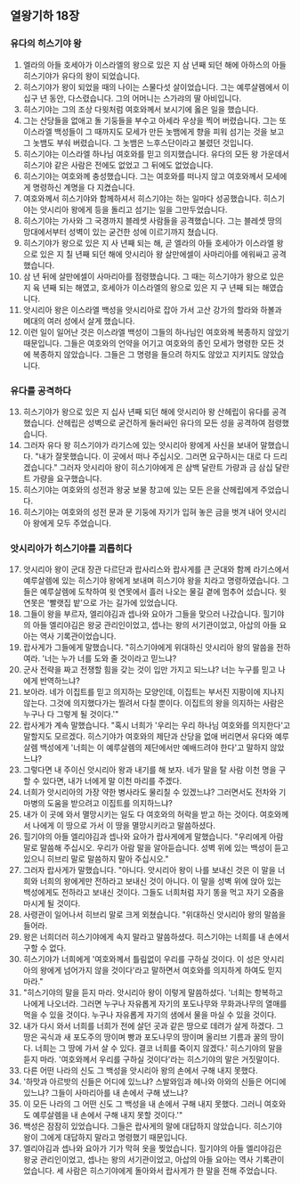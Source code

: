 ## 열왕기하 18장

### 유다의 히스기야 왕
1. 엘라의 아들 호세아가 이스라엘의 왕으로 있은 지 삼 년째 되던 해에 아하스의 아들 히스기야가 유다의 왕이 되었습니다.
2. 히스기야가 왕이 되었을 때의 나이는 스물다섯 살이었습니다. 그는 예루살렘에서 이십구 년 동안, 다스렸습니다. 그의 어머니는 스가랴의 딸 아비입니다.
3. 히스기야는 그의 조상 다윗처럼 여호와께서 보시기에 옳은 일을 했습니다.
4. 그는 산당들을 없애고 돌 기둥들을 부수고 아세라 우상을 찍어 버렸습니다. 그는 또 이스라엘 백성들이 그 때까지도 모세가 만든 놋뱀에게 향을 피워 섬기는 것을 보고 그 놋뱀도 부숴 버렸습니다. 그 놋뱀은 느후스단이라고 불렸던 것입니다.
5. 히스기야는 이스라엘 하나님 여호와를 믿고 의지했습니다. 유다의 모든 왕 가운데서 히스기야 같은 사람은 전에도 없었고 그 뒤에도 없었습니다.
6. 히스기야는 여호와께 충성했습니다. 그는 여호와를 떠나지 않고 여호와께서 모세에게 명령하신 계명을 다 지켰습니다.
7. 여호와께서 히스기야와 함께하셔서 히스기야는 하는 일마다 성공했습니다. 히스기야는 앗시리아 왕에게 등을 돌리고 섬기는 일을 그만두었습니다.
8. 히스기야는 가사와 그 국경까지 블레셋 사람들을 공격했습니다. 그는 블레셋 땅의 망대에서부터 성벽이 있는 굳건한 성에 이르기까지 쳤습니다.
9. 히스기야가 왕으로 있은 지 사 년째 되는 해, 곧 엘라의 아들 호세아가 이스라엘 왕으로 있은 지 칠 년째 되던 해에 앗시리아 왕 살만에셀이 사마리아를 에워싸고 공격했습니다.
10. 삼 년 뒤에 살만에셀이 사마리아를 점령했습니다. 그 때는 히스기야가 왕으로 있은 지 육 년째 되는 해였고, 호세아가 이스라엘의 왕으로 있은 지 구 년째 되는 해였습니다.
11. 앗시리아 왕은 이스라엘 백성을 앗시리아로 잡아 가서 고산 강가의 할라와 하볼과 메대의 여러 성에서 살게 했습니다.
12. 이런 일이 일어난 것은 이스라엘 백성이 그들의 하나님인 여호와께 복종하지 않았기 때문입니다. 그들은 여호와의 언약을 어기고 여호와의 종인 모세가 명령한 모든 것에 복종하지 않았습니다. 그들은 그 명령을 들으려 하지도 않았고 지키지도 않았습니다.
### 유다를 공격하다
13. 히스기야가 왕으로 있은 지 십사 년째 되던 해에 앗시리아 왕 산헤립이 유다를 공격했습니다. 산헤립은 성벽으로 굳건하게 둘러싸인 유다의 모든 성을 공격하여 점령했습니다.
14. 그러자 유다 왕 히스기야가 라기스에 있는 앗시리아 왕에게 사신을 보내어 말했습니다. "내가 잘못했습니다. 이 곳에서 떠나 주십시오. 그러면 요구하시는 대로 다 드리겠습니다." 그러자 앗시리아 왕이 히스기야에게 은 삼백 달란트 가량과 금 삼십 달란트 가량을 요구했습니다.
15. 히스기야는 여호와의 성전과 왕궁 보물 창고에 있는 모든 은을 산헤립에게 주었습니다.
16. 히스기야는 여호와의 성전 문과 문 기둥에 자기가 입혀 놓은 금을 벗겨 내어 앗시리아 왕에게 모두 주었습니다.
### 앗시리아가 히스기야를 괴롭히다
17. 앗시리아 왕이 군대 장관 다르단과 랍사리스와 랍사게를 큰 군대와 함께 라기스에서 예루살렘에 있는 히스기야 왕에게 보내며 히스기야 왕을 치라고 명령하였습니다. 그들은 예루살렘에 도착하여 윗 연못에서 흘러 나오는 물길 곁에 멈추어 섰습니다. 윗 연못은 '빨랫집 밭'으로 가는 길가에 있었습니다.
18. 그들이 왕을 부르자, 엘리야김과 셉나와 요아가 그들을 맞으러 나갔습니다. 힐기야의 아들 엘리야김은 왕궁 관리인이었고, 셉나는 왕의 서기관이었고, 아삽의 아들 요아는 역사 기록관이었습니다.
19. 랍사게가 그들에게 말했습니다. "히스기야에게 위대하신 앗시리아 왕의 말씀을 전하여라. '너는 누가 너를 도와 줄 것이라고 믿느냐?
20. 군사 전략을 짜고 전쟁할 힘을 갖는 것이 입만 가지고 되느냐? 너는 누구를 믿고 나에게 반역하느냐?
21. 보아라. 네가 이집트를 믿고 의지하는 모양인데, 이집트는 부서진 지팡이에 지나지 않는다. 그것에 의지했다가는 찔려서 다칠 뿐이다. 이집트의 왕을 의지하는 사람은 누구나 다 그렇게 될 것이다.'"
22. 랍사게가 계속 말했습니다. "혹시 너희가 '우리는 우리 하나님 여호와를 의지한다'고 말할지도 모르겠다. 히스기야가 여호와의 제단과 산당을 없애 버리면서 유다와 예루살렘 백성에게 '너희는 이 예루살렘의 제단에서만 예배드려야 한다'고 말하지 않았느냐?
23. 그렇다면 내 주이신 앗시리아 왕과 내기를 해 보자. 네가 말을 탈 사람 이천 명을 구할 수 있다면, 내가 너에게 말 이천 마리를 주겠다.
24. 너희가 앗시리아의 가장 약한 병사라도 물리칠 수 있겠느냐? 그러면서도 전차와 기마병의 도움을 받으려고 이집트를 의지하느냐?
25. 내가 이 곳에 와서 멸망시키는 일도 다 여호와의 허락을 받고 하는 것이다. 여호와께서 나에게 이 땅으로 가서 이 땅을 멸망시키라고 말씀하셨다.
26. 힐기야의 아들 엘리야김과 셉나와 요아가 랍사게에게 말했습니다. "우리에게 아람 말로 말씀해 주십시오. 우리가 아람 말을 알아듣습니다. 성벽 위에 있는 백성이 듣고 있으니 히브리 말로 말씀하지 말아 주십시오."
27. 그러자 랍사게가 말했습니다. "아니다. 앗시리아 왕이 나를 보내신 것은 이 말을 너희와 너희의 왕에게만 전하라고 보내신 것이 아니다. 이 말을 성벽 위에 앉아 있는 백성에게도 전하라고 보내신 것이다. 그들도 너희처럼 자기 똥을 먹고 자기 오줌을 마시게 될 것이다.
28. 사령관이 일어나서 히브리 말로 크게 외쳤습니다. "위대하신 앗시리아 왕의 말씀을 들어라.
29. 왕은 너희더러 히스기야에게 속지 말라고 말씀하셨다. 히스기야는 너희를 내 손에서 구할 수 없다.
30. 히스기야가 너희에게 '여호와께서 틀림없이 우리를 구하실 것이다. 이 성은 앗시리아의 왕에게 넘어가지 않을 것이다'라고 말하면서 여호와를 의지하게 하여도 믿지 마라."
31. "히스기야의 말을 듣지 마라. 앗시리아 왕이 이렇게 말씀하셨다. '너희는 항복하고 나에게 나오너라. 그러면 누구나 자유롭게 자기의 포도나무와 무화과나무의 열매를 먹을 수 있을 것이다. 누구나 자유롭게 자기의 샘에서 물을 마실 수 있을 것이다.
32. 내가 다시 와서 너희를 너희가 전에 살던 곳과 같은 땅으로 데려가 살게 하겠다. 그 땅은 곡식과 새 포도주의 땅이며 빵과 포도나무의 땅이며 올리브 기름과 꿀의 땅이다. 너희는 그 땅에 가서 살 수 있다. 결코 너희를 죽이지 않겠다.' 히스기야의 말을 듣지 마라. '여호와께서 우리를 구하실 것이다'라는 히스기야의 말은 거짓말이다.
33. 다른 어떤 나라의 신도 그 백성을 앗시리아 왕의 손에서 구해 내지 못했다.
34. '하맛과 아르밧의 신들은 어디에 있느냐? 스발와임과 헤나와 아와의 신들은 어디에 있느냐? 그들이 사마리아를 내 손에서 구해 냈느냐?
35. 이 모든 나라의 그 어떤 신도 그 백성을 내 손에서 구해 내지 못했다. 그러니 여호와도 예루살렘을 내 손에서 구해 내지 못할 것이다.'"
36. 백성은 잠잠히 있었습니다. 그들은 랍사게의 말에 대답하지 않았습니다. 히스기야 왕이 그에게 대답하지 말라고 명령했기 때문입니다.
37. 엘리야김과 셉나와 요아가 기가 막혀 옷을 찢었습니다. 힐기야의 아들 엘리야김은 왕궁 관리인이었고, 셉나는 왕의 서기관이었고, 아삽의 아들 요아는 역사 기록관이었습니다. 세 사람은 히스기야에게 돌아와서 랍사게가 한 말을 전해 주었습니다.